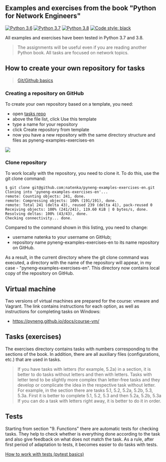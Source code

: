 ## Examples and exercises from the book "Python for Network Engineers"

[![Python 3.6](https://img.shields.io/badge/python-3.6-blue.svg)](https://www.python.org/downloads/release/python-360/) [![Python 3.7](https://img.shields.io/badge/python-3.7-blue.svg)](https://www.python.org/downloads/release/python-370/) [![Python 3.8](https://img.shields.io/badge/python-3.8-blue.svg)](https://www.python.org/downloads/release/python-380/) [![Code style: black](https://img.shields.io/badge/code%20style-black-000000.svg)](https://github.com/psf/black)

All examples and exercises have been tested in Python 3.7 and 3.8.

> The assignments will be useful even if you are reading another Python book.
> All tasks are focused on network topics.


## How to create your own repository for tasks

> [Git/Github basics](https://pyneng.readthedocs.io/ru/latest/book/02_git_github/index.html)

### Creating a repository on GitHub

To create your own repository based on a template, you need:

-  open [tasks repo](https://github.com/natenka/pyneng-examples-exercises-en)
-  above the file list, click Use this template
-  type a name for your repository
-  click Create repository from template
-  now you have a new repository with the same directory structure and files as pyneng-examples-exercises-en

![](https://raw.githubusercontent.com/natenka/PyNEng/master/images/git/github_use_template.png)

### Clone repository

To work locally with the repository, you need to clone it.
To do this, use the git clone command:

```
$ git clone git@github.com:natenka/pyneng-examples-exercises-en.git
Cloning into 'pyneng-examples-exercises-en'...
remote: Counting objects: 241, done.
remote: Compressing objects: 100% (191/191), done.
remote: Total 241 (delta 43), reused 239 (delta 41), pack-reused 0
Receiving objects: 100% (241/241), 119.60 KiB | 0 bytes/s, done.
Resolving deltas: 100% (43/43), done.
Checking connectivity... done.
```

Compared to the command shown in this listing, you need to change:

- username natenka to your username on GitHub;
- repository name pyneng-examples-exercises-en to its name
    repository on GitHub.

As a result, in the current directory where the git clone command was executed,
a directory with the name of the repository will appear, in my case -
"pyneng-examples-exercises-en". This directory now contains
local copy of the repository on GitHub.

## Virtual machine

Two versions of virtual machines are prepared for the course: vmware and Vagrant.
The link contains instructions for each option, as well as instructions for completing tasks on Windows:

* https://pyneng.github.io/docs/course-vm/


## Tasks (exercises)

The exercises directory contains tasks with numbers corresponding to the sections of the book.
In addition, there are all auxiliary files (configurations, etc.) that are used in tasks.

> If you have tasks with letters (for example, 5.2a) in a section, it is better to do tasks without letters and then with letters. Tasks with letter tend to be slightly more complex than letter-free tasks and they develop or complicate the idea in the respective task without letter.
> For example, in the section there are tasks 5.1, 5.2, 5.2a, 5.2b, 5.3, 5.3a. First it is better to complete 5.1, 5.2, 5.3 and then 5.2a, 5.2b, 5.3a
> If you can do a task with letters right away, it is better to do it in order.


## Tests

Starting from section "9. Functions" there are automatic tests for checking tasks. They help to check whether is everything done according to the task and also give feedback on what does not match the task. As a rule, after first period of adaptation to tests, it becomes easier to do tasks with tests.

[How to work with tests (pytest basics)](https://pyneng.readthedocs.io/ru/latest/book/additional_info/pytest.html)

